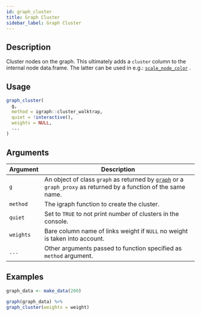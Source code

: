 ```yaml
---
id: graph_cluster
title: Graph Cluster
sidebar_label: Graph Cluster
---
```


## Description

Cluster nodes on the graph. This ultimately adds a `cluster` 
 column to the internal node data.frame. The latter can be used in
 e.g.: [`scale_node_color`](#scalenodecolor) .


## Usage

```r
graph_cluster(
  g,
  method = igraph::cluster_walktrap,
  quiet = !interactive(),
  weights = NULL,
  ...
)
```


## Arguments

Argument      |Description
------------- |----------------
`g`     |     An object of class `graph` as returned by [`graph`](#graph) or a `graph_proxy`  as returned by a function of the same name.
`method`     |     The igraph function to create the cluster.
`quiet`     |     Set to `TRUE` to not print number of clusters in the console.
`weights`     |     Bare column name of links weight if `NULL`  no weight is taken into account.
`...`     |     Other arguments passed to function specified as `method` argument.


## Examples

```r
graph_data <- make_data(200)

graph(graph_data) %>%
graph_cluster(weights = weight)
```


